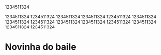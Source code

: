 1234511324


1234511324
1234511324
1234511324
1234511324
1234511324
1234511324
1234511324
1234511324
1234511324
1234511324
1234511324
1234511324
1234511324
1234511324

# Novinha do baile
